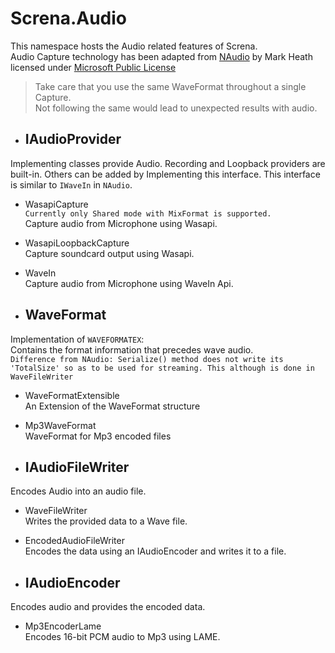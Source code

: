 # Screna.Audio
This namespace hosts the Audio related features of Screna.  
Audio Capture technology has been adapted from [NAudio](https://github.com/NAudio/NAudio) by Mark Heath licensed under [Microsoft Public License](LICENSE.md)

> Take care that you use the same WaveFormat throughout a single Capture.  
Not following the same would lead to unexpected results with audio.

* ## IAudioProvider  
Implementing classes provide Audio.
Recording and Loopback providers are built-in.
Others can be added by Implementing this interface.
This interface is similar to `IWaveIn` in `NAudio`.
  * WasapiCapture  
  `Currently only Shared mode with MixFormat is supported.`  
  Capture audio from Microphone using Wasapi.

  * WasapiLoopbackCapture  
  Capture soundcard output using Wasapi.

  * WaveIn  
  Capture audio from Microphone using WaveIn Api.

* ## WaveFormat
Implementation of `WAVEFORMATEX`:  
Contains the format information that precedes wave audio.  
`Difference from NAudio: Serialize() method does not write its 'TotalSize' so as to be used for streaming. This although is done in WaveFileWriter`  
  * WaveFormatExtensible  
  An Extension of the WaveFormat structure

  * Mp3WaveFormat  
  WaveFormat for Mp3 encoded files

* ## IAudioFileWriter
Encodes Audio into an audio file.
  * WaveFileWriter  
  Writes the provided data to a Wave file.

  * EncodedAudioFileWriter  
  Encodes the data using an IAudioEncoder and writes it to a file.

* ## IAudioEncoder
Encodes audio and provides the encoded data.
  * Mp3EncoderLame  
  Encodes 16-bit PCM audio to Mp3 using LAME.
